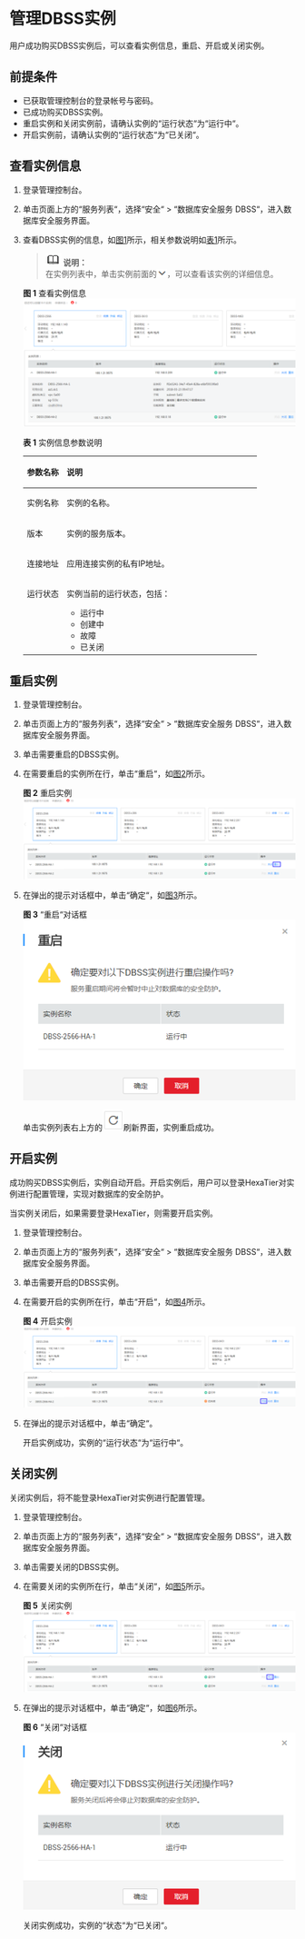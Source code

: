 # 管理DBSS实例<a name="ZH-CN_TOPIC_0111166508"></a>

用户成功购买DBSS实例后，可以查看实例信息，重启、开启或关闭实例。

## 前提条件<a name="section97118228499"></a>

-   已获取管理控制台的登录帐号与密码。
-   已成功购买DBSS实例。
-   重启实例和关闭实例前，请确认实例的“运行状态“为“运行中“。
-   开启实例前，请确认实例的“运行状态“为“已关闭“。

## 查看实例信息<a name="section1688216416315"></a>

1.  登录管理控制台。
2.  单击页面上方的“服务列表“，选择“安全“  \>  “数据库安全服务 DBSS“，进入数据库安全服务界面。
3.  查看DBSS实例的信息，如[图1](#fig1325745611915)所示，相关参数说明如[表1](#table1025994517211)所示。

    >![](public_sys-resources/icon-note.gif) **说明：**   
    >在实例列表中，单击实例前面的![](figures/下拉.png)，可以查看该实例的详细信息。  

    **图 1**  查看实例信息<a name="fig1325745611915"></a>  
    ![](figures/查看实例信息.png "查看实例信息")

    **表 1**  实例信息参数说明

    <a name="table1025994517211"></a>
    <table><thead align="left"><tr id="row1626074517217"><th class="cellrowborder" valign="top" width="17%" id="mcps1.2.3.1.1"><p id="p9260045112114"><a name="p9260045112114"></a><a name="p9260045112114"></a>参数名称</p>
    </th>
    <th class="cellrowborder" valign="top" width="83%" id="mcps1.2.3.1.2"><p id="p7260194582118"><a name="p7260194582118"></a><a name="p7260194582118"></a>说明</p>
    </th>
    </tr>
    </thead>
    <tbody><tr id="row18260134511215"><td class="cellrowborder" valign="top" width="17%" headers="mcps1.2.3.1.1 "><p id="p62601045112117"><a name="p62601045112117"></a><a name="p62601045112117"></a>实例名称</p>
    </td>
    <td class="cellrowborder" valign="top" width="83%" headers="mcps1.2.3.1.2 "><p id="p13698174652218"><a name="p13698174652218"></a><a name="p13698174652218"></a>实例的名称。</p>
    </td>
    </tr>
    <tr id="row326014459212"><td class="cellrowborder" valign="top" width="17%" headers="mcps1.2.3.1.1 "><p id="p16763165610222"><a name="p16763165610222"></a><a name="p16763165610222"></a>版本</p>
    </td>
    <td class="cellrowborder" valign="top" width="83%" headers="mcps1.2.3.1.2 "><p id="p47630567221"><a name="p47630567221"></a><a name="p47630567221"></a>实例的服务版本。</p>
    </td>
    </tr>
    <tr id="row12260124518212"><td class="cellrowborder" valign="top" width="17%" headers="mcps1.2.3.1.1 "><p id="p17260845122119"><a name="p17260845122119"></a><a name="p17260845122119"></a>连接地址</p>
    </td>
    <td class="cellrowborder" valign="top" width="83%" headers="mcps1.2.3.1.2 "><p id="p192608458211"><a name="p192608458211"></a><a name="p192608458211"></a>应用连接实例的私有IP地址。</p>
    </td>
    </tr>
    <tr id="row11260124513215"><td class="cellrowborder" valign="top" width="17%" headers="mcps1.2.3.1.1 "><p id="p1726044518211"><a name="p1726044518211"></a><a name="p1726044518211"></a>运行状态</p>
    </td>
    <td class="cellrowborder" valign="top" width="83%" headers="mcps1.2.3.1.2 "><p id="p1260745162119"><a name="p1260745162119"></a><a name="p1260745162119"></a>实例当前的运行状态，包括：</p>
    <a name="ul108156241253"></a><a name="ul108156241253"></a><ul id="ul108156241253"><li>运行中</li><li>创建中</li><li>故障</li><li>已关闭</li></ul>
    </td>
    </tr>
    </tbody>
    </table>


## 重启实例<a name="section11202812165017"></a>

1.  登录管理控制台。
2.  单击页面上方的“服务列表“，选择“安全“  \>  “数据库安全服务 DBSS“，进入数据库安全服务界面。
3.  单击需要重启的DBSS实例。
4.  在需要重启的实例所在行，单击“重启“，如[图2](#fig78715132217)所示。

    **图 2**  重启实例<a name="fig78715132217"></a>  
    ![](figures/重启实例.png "重启实例")

5.  在弹出的提示对话框中，单击“确定“，如[图3](#fig97781991740)所示。

    **图 3** “重启“对话框<a name="fig97781991740"></a>  
    ![](figures/重启对话框.png "重启对话框")

    单击实例列表右上方的![](figures/刷新实例.png)刷新界面，实例重启成功。


## 开启实例<a name="section586111276377"></a>

成功购买DBSS实例后，实例自动开启。开启实例后，用户可以登录HexaTier对实例进行配置管理，实现对数据库的安全防护。

当实例关闭后，如果需要登录HexaTier，则需要开启实例。

1.  登录管理控制台。
2.  单击页面上方的“服务列表“，选择“安全“  \>  “数据库安全服务 DBSS“，进入数据库安全服务界面。
3.  单击需要开启的DBSS实例。
4.  在需要开启的实例所在行，单击“开启“，如[图4](#fig14477185813019)所示。

    **图 4**  开启实例<a name="fig14477185813019"></a>  
    ![](figures/开启实例.png "开启实例")

5.  在弹出的提示对话框中，单击“确定“。

    开启实例成功，实例的“运行状态“为“运行中“。


## 关闭实例<a name="section464917201380"></a>

关闭实例后，将不能登录HexaTier对实例进行配置管理。

1.  登录管理控制台。
2.  单击页面上方的“服务列表“，选择“安全“  \>  “数据库安全服务 DBSS“，进入数据库安全服务界面。
3.  单击需要关闭的DBSS实例。
4.  在需要关闭的实例所在行，单击“关闭“，如[图5](#fig17998195641819)所示。

    **图 5**  关闭实例<a name="fig17998195641819"></a>  
    ![](figures/关闭实例.png "关闭实例")

5.  在弹出的提示对话框中，单击“确定“，如[图6](#fig3772102813313)所示。

    **图 6** “关闭“对话框<a name="fig3772102813313"></a>  
    ![](figures/关闭对话框.png "关闭对话框")

    关闭实例成功，实例的“状态“为“已关闭“。


